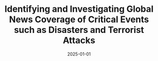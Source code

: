 ---
title: "Identifying and Investigating Global News Coverage of Critical Events such as Disasters and Terrorist Attacks"
collection: publications
date: 2025-01-01
year: 2025
venue: 'AAAI ICWSM&apos;25'
paperurl: 'https://www.arxiv.org/abs/2506.12925'
resourceslug: no_resource
authors: 'E. Cai, Xi Chen, R. Keeney, E. Zuckerman, B. OConnor, and P.A. Grabowicz'
---